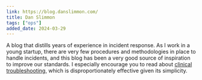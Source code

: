 ```yaml
---
link: https://blog.danslimmon.com/
title: Dan Slimmon
tags: ["ops"]
added_date: 2024-03-29
---
```


A blog that distills years of experience in incident response. As I work in a 
young startup, there are very few procedures and methodologies in place to 
handle incidents, and this blog has been a very good source of inspiration to 
improve our standards. I especially encourage you to read about 
[clinical troubleshooting](https://blog.danslimmon.com/2024/03/08/clinical-troubleshooting-diagnose-any-production-issue-fast/), 
which is disproportionately effective given its simplicity.

